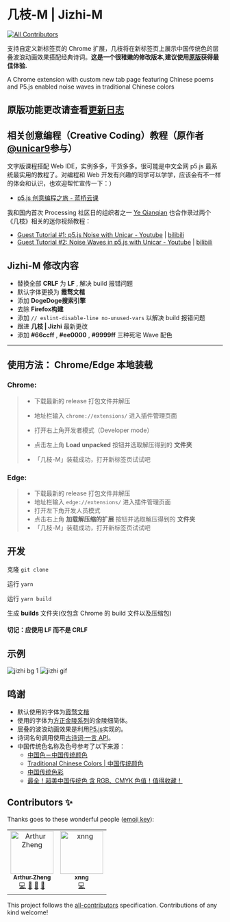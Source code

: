 # 几枝-M | Jizhi-M

[![All Contributors](https://img.shields.io/badge/all_contributors-3-orange.svg?style=flat-square)](#contributors)

支持自定义新标签页的 Chrome 扩展，几枝将在新标签页上展示中国传统色的层叠波浪动画效果搭配经典诗词。**这是一个很稚嫩的修改版本,建议使用[原版](https://github.com/unicar9/jizhi/)获得最佳体验.**

A Chrome extension with custom new tab page featuring Chinese poems and P5.js enabled noise waves in traditional Chinese colors

## 原版功能更改请查看[更新日志](./CHANGELOG.md)

## 相关创意编程（Creative Coding）教程（原作者[@unicar9](https://github.com/unicar9)参与）

文字版课程搭配 Web IDE，实例多多，干货多多。很可能是中文全网 p5.js 最系统最实用的教程了。对编程和 Web 开发有兴趣的同学可以学学，应该会有不一样的体会和认识，也欢迎帮忙宣传一下：）

- [p5.js 创意编程之旅 - 蓝桥云课](https://www.lanqiao.cn/courses/3117)

我和国内首次 Processing 社区日的组织者之一 [Ye Qianqian](https://www.qianqian-ye.com/about.html) 也合作录过两个《几枝》相关的迷你视频教程：

- [Guest Tutorial #1: p5.js Noise with Unicar - Youtube](https://www.youtube.com/watch?v=QxsFY2GOhNU&t=3s) | [bilibili](https://www.bilibili.com/video/BV1WJ411K7E4?from=search&seid=11104983032650609196)
- [Guest Tutorial #2: Noise Waves in p5.js with Unicar - Youtube](https://www.youtube.com/watch?v=3E8Kt8Sx_x4&t=11s) | [bilibili](https://www.bilibili.com/video/BV1qJ411w7nJ?from=search&seid=11104983032650609196)

## Jizhi-M 修改内容 ##

- 替换全部 **CRLF** 为 **LF** , 解决 build 报错问题
- 默认字体更换为 **霞骛文楷** 
- 添加 **DogeDoge搜索引擎** 
- 去除 **Firefox构建** 
- 添加 `// eslint-disable-line no-unused-vars` 以解决 build 报错问题
- 跟进 **几枝 | Jizhi** 最新更改
- 添加 **#66ccff** , **#ee0000** , **#9999ff** 三种死宅 Wave 配色

---
## 使用方法： Chrome/Edge 本地装载

### Chrome: ###

> - 下载最新的 release 打包文件并解压
>
> - 地址栏输入 `chrome://extensions/` 进入插件管理页面
>
> - 打开右上角开发者模式（Developer mode）
>
> - 点击左上角 **Load unpacked** 按钮并选取解压得到的 **文件夹**
>
> - 「几枝-M」装载成功，打开新标签页试试吧

### Edge: ###

> - 下载最新的 release 打包文件并解压
> - 地址栏输入 `edge://extensions/` 进入插件管理页面
> - 打开左下角开发人员模式
> - 点击右上角 **加载解压缩的扩展** 按钮并选取解压得到的 **文件夹** 
> - 「几枝-M」装载成功，打开新标签页试试吧

## 开发 ##

克隆 `git clone`

运行 `yarn` 

运行 `yarn build` 

生成 **builds** 文件夹(仅包含 Chrome 的 build 文件以及压缩包)

#### 切记：应使用 **LF** 而不是 **CRLF** ####

## 示例

![jizhi bg 1](https://github.com/unicar9/jizhi/blob/master/examples/jizhi-bg-1.jpg)
![jizhi gif](jizhi.gif)

## 鸣谢

- 默认使用的字体为[霞骛文楷](https://github.com/lxgw/LxgwWenKai)
- 使用的字体为[方正金陵系列](http://www.foundertype.com/index.php/FontInfo/index/id/202#)的金陵细简体。
- 层叠的波浪动画效果是利用[P5.js](http://p5js.org/)实现的。
- 诗词名句调用使用[古诗词·一言 API](https://gushi.ci/)。
- 中国传统色名称及色号参考了以下来源：
  - [中国色－中国传统颜色](http://zhongguose.com/)
  - [Traditional Chinese Colors | 中国传统颜色](http://boxingp.github.io/traditional-chinese-colors/)
  - [中国传统色彩](https://color.uisdc.com/)
  - [最全！超美中国传统色 含 RGB、CMYK 色值！值得收藏！](https://www.weibo.com/ttarticle/p/show?id=2309404248238352952773)

## Contributors ✨

Thanks goes to these wonderful people ([emoji key](https://allcontributors.org/docs/en/emoji-key)):

<!-- ALL-CONTRIBUTORS-LIST:START - Do not remove or modify this section -->
<!-- prettier-ignore -->

<table>
  <tr>
    <td align="center"><a href="https://github.com/arthur-zheng"><img src="https://avatars1.githubusercontent.com/u/4089684?v=4" width="100px;" alt="Arthur Zheng"/><br /><sub><b>Arthur Zheng</b></sub></a><br /><a href="https://github.com/unicar9/jizhi/commits?author=arthur-zheng" title="Code">💻</a> <a href="#ideas-arthur-zheng" title="Ideas, Planning, & Feedback">🤔</a> <a href="https://github.com/unicar9/jizhi/issues?q=author%3Aarthur-zheng" title="Bug reports">🐛</a> <a href="#design-arthur-zheng" title="Design">🎨</a></td>
    <td align="center"><a href="https://xnngs.cn"><img src="https://avatars3.githubusercontent.com/u/38936252?v=4" width="100px;" alt="xnng"/><br /><sub><b>xnng</b></sub></a><br /><a href="https://github.com/unicar9/jizhi/commits?author=xnng" title="Code">💻</a></td>
  </tr>
</table>

<!-- ALL-CONTRIBUTORS-LIST:END -->

This project follows the [all-contributors](https://github.com/all-contributors/all-contributors) specification. Contributions of any kind welcome!
